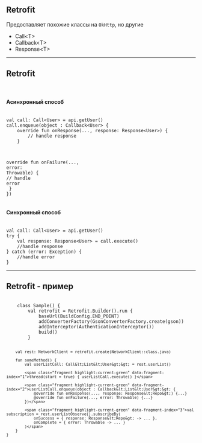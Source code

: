 ## Retrofit

Предоставляет похожие классы на `OkHttp`, но другие

<ul>
<li class="fragment" data-fragment-index="1">Call&lt;T&gt;</li>
<li class="fragment" data-fragment-index="2">Callback&lt;T&gt;</li>
<li class="fragment" data-fragment-index="3">Response&lt;T&gt;</li>
</ul>

------

<!-- .slide:    data-transition="slide-in fade-out" -->

## Retrofit

<br>

<div class="half-left">
<h4>Асинхронный способ</h4>
<pre><code class="kotlin" data-trim data-noescape>
<span class="fragment highlight-grey" data-fragment-index="1">val call: Call&lt;User> = api.getUser()
call.enqueue(object : Callback&lt;User> {
    override fun onResponse(..., </span><span class="fragment highlight-green" data-fragment-index="1">response</span><span class="fragment highlight-grey" data-fragment-index="1">: Response&lt;User>) {</span>
        <span class="fragment highlight-green" data-fragment-index="1">// handle response</span>
<span class="fragment highlight-grey" data-fragment-index="1">    } </span>
    
<span class="fragment highlight-grey" data-fragment-index="1">    override fun onFailure(...,</span> <span class="fragment highlight-red" data-fragment-index="1">error</span><span class="fragment highlight-grey" data-fragment-index="1">: Throwable) {</span>
        <span class="fragment highlight-red" data-fragment-index="1">// handle error</span>
<span class="fragment highlight-grey" data-fragment-index="1">    }
})</span>
</code></pre></div>
<div class="half-right">
<h4>Синхронный способ</h4>
<pre><code class="kotlin" data-trim data-noescape>
<span class="fragment highlight-grey" data-fragment-index="1">val call: Call&lt;User> = api.getUser()
try {
    val </span><span class="fragment highlight-green" data-fragment-index="1">response</span><span class="fragment highlight-grey" data-fragment-index="1">: Response&lt;User> = call.execute()</span>
    <span class="fragment highlight-green" data-fragment-index="1">//handle response</span>
<span class="fragment highlight-grey" data-fragment-index="1">} catch (</span><span class="fragment highlight-red" data-fragment-index="1">error</span><span class="fragment highlight-grey" data-fragment-index="1">: Exception) {</span>
    <span class="fragment highlight-red" data-fragment-index="1">//handle error</span> 
<span class="fragment highlight-grey" data-fragment-index="1">}</span>
</code></pre></div>

------

<!-- .slide:    data-transition="fade" -->

## Retrofit - пример

<div>
<pre><code class="kotlin small" data-trim data-noescape>
    class Sample() { 
        val retrofit = Retrofit.Builder().run {
            baseUrl(BuildConfig.END_POINT)
            addConverterFactory(GsonConverterFactory.create(gson))
            addInterceptor(AuthenticationInterceptor())
            build()
        }
        
        val rest: NetworkClient = retrofit.create(NetworkClient::class.java)

        fun someMethod() {
            val userListCall: Call&lt;List&lt;User&gt;&gt; = rest.userList()

            <span class="fragment highlight-current-green" data-fragment-index="1">thread(start = true) { userListCall.execute() }</span>

            <span class="fragment highlight-current-green" data-fragment-index="2">userListCall.enqueue(object : Callback&lt;List&lt;User&gt;&gt; {
                @override fun onResponse(..., response: Response&lt;Repo&gt;) {...} 
                @override fun onFailure(..., error: Throwable) {...}
            })</span>

            <span class="fragment highlight-current-green" data-fragment-index="3">val subscription = rest.userListObserve().subscribeBy(
                onSuccess = { response: Response&lt;Repo&gt; -> ... },
                onComplete = { error: Throwable -> ... }
            )</span> 
        }
    }
</code></pre>
</div>
